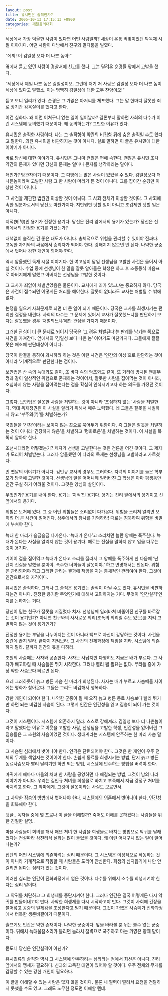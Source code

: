 ```yaml
---
layout: post
title: 유시민은 솔직한가?
date: 2005-10-13 17:15:13 +0900
categories: 깨달음의대화
---
```

세상에서 가장 억울한 사람이 있다면 어떤 사람일까? 세상이 온통 먹빛이었던 박독재 시절 이야기다. 어떤 사람이 다방에서 친구와 말다툼을 벌였다.
  

  
“에끼! 이 김일성 보다 더 나쁜 놈아!”
  

  
옆에서 듣고 있던 사람이 경찰서에 신고를 했다. 그는 달려온 순경들 앞에서 고발을 했다. 
  

  
“세상에서 제일 나쁜 놈은 김일성이오. 그런데 저기 저 사람은 김일성 보다 더 나쁜 놈이 세상에 있다고 말했소. 이는 명백히 김일성에 대한 고무 찬양이오!”
  

  
듣고 보니 일리가 있다. 순경은 그 가엾은 아저씨를 체포했다. 그는 말 한마디 잘못한 죄로 장기간 감옥살이를 했다고 한다. 
  

  
이건 실화다. 왜 이런 어처구니 없는 일이 일어날까? 결론부터 말하면 사회의 다수가 이런 시스템에 동의했기 때문이다. 왜 동의하는가? 그만한 이유가 있다. 
  

  
유시민은 솔직한 사람이다. 나는 그 솔직함이 약간의 비겁함 뒤에 숨은 솔직일 수도 있다고 말한다. 의원 유시민을 비판하자는 것이 아니다. 실로 말하면 이 글은 유시민에 대한 이야기가 아니다. 
  

  
바로 당신에 대한 이야기다. 유시민은 그나마 괜찮은 편에 속한다. 괜찮은 유시민 조차 약간의 문제가 있다면 당신의 문제는 얼마나 큰지를 생각하라는 말이다. 
  

  
왜인가? 방관자이기 때문이다. 그 다방에는 많은 사람이 있었을 수 있다. 김일성보다 더 나쁜놈이라며 고발한 사람 그 한 사람이 머리가 돈 것이 아니다. 그를 잡아간 순경만 이상한 것이 아니다. 
  

  
그 사건을 재판한 법원만 이상한 것이 아니다. 그 사회 전체가 이상한 것이다. 그 사회에 속한 일분자로서의 당신도 마찬가지다. 지만원만 탓할 일이 아니고 조갑제만 탓할 일은 아니다. 
  

  
지적(知的)인 용기가 진정한 용기다. 당신은 진리 앞에서의 용기가 있는가? 당신은 신 앞에서의 진정한 용기를 가졌는가? 
  

  
대책없이 솔직한 건 좋은 태도가 아니다. 총체적으로 위험을 관리할 수 있어야 진짜다. 고독한 자기와의 싸움에서 승리자가 되어야 한다. 강해지지 않으면 안 된다. 나약한 군중에서 벗어나 강한 개인이 되어야 한다. 
  

  
역시 암울했던 독재 시절 이야기다. 한 여고생이 담임 선생님을 고발한 사건은 들어서 아실 것이다. 수업 중에 선생님이 한 말을 잘못 알아들은 학생은 하교 후 조중동식 따움표로 아버지에게 말했고 아버지는 선생님을 고발한 것이다. 
  

  
그 교사가 죄없이 처벌받았음은 물론이다. 교사에게 죄가 있느냐는 중요하지 않다. 당국은 사건이 접수되면 어떻게든 처리를 해야한다. 잘못이 없더라도 교사는 처벌될 수 밖에 없다. 
  

  
논쟁을 일으켜 사회문제로 되면 더 큰 일이 되기 때문이다. 당국은 교사를 희생시키는 편리한 결정을 내린다. 사회의 다수는 그 문제에 있어서 교사가 잘못했느냐를 판단하기 보다는 잘못했을 경우 ‘처벌되느냐’에만 관심을 가지기 때문이다.
  

  
그러한 관심이 더 큰 문제로 되어서 당국은 ‘그 경우 처벌된다’는 판례를 남기는 쪽으로 사건을 가져간다. 앞에서의 ‘김일성 보다 나쁜 놈’ 이야기도 마찬가지다. 그들에게 잘잘못은 애초에 판단대상이 아니다. 
  

  
당국이 판결을 통하여 과시하려 하는 것은 이런 사건은 ‘인간의 이성’으로 판단하는 것이 아니라 ‘기계적으로’ 판단한다는 점이다. 
  

  
보안법은 산 속의 늑대와도 같이, 또 바다 속의 암초와도 같이, 또 거리에 방치된 맨홀뚜껑과 같이 일상적인 위험으로 존재하는 것이어서, 잘못한 사람을 잡아먹는 것이 아니라, 조심하지 않는 사람을 잡아먹는다는 점을 확실히 인식시키고자 하는 의도를 가졌던 것이다.
  

  
그렇다. 보안법은 잘못한 사람을 처벌하는 것이 아니라 ‘조심하지 않는’ 사람을 처벌한다. 역대 독재정권은 이 사실을 알리기 위해서 매우 노력했다. 왜 그들은 잘못을 처벌하지 않고 ‘부주의(?)’를 처벌하는가? 
  

  
국민들을 ‘긴장’이라는 보이지 않는 끈으로 묶어두기 위함이다. 즉 그들은 잘못을 처벌하는 것이 아니라 ‘긴장하지 않음’을 처벌하고 ‘평화로움’을 처벌하는 것이다. 이 사실을 똑똑히 알아야 한다.
  

  
조선시대라면 어떻겠는가? 제자가 선생을 고발한다는 것은 천륜을 어긴 것이다. 그 제자가 도리어 처벌받는다. 그러나 암울했던 이 나라의 독재는 선생님을 고발하라고 가르쳤다.
  

  
먼 옛날의 이야기가 아니다. 김인규 교사의 경우도 그러하다. 자녀의 이야기를 들은 학부모가 당국에 고발한 것이다. 선생님의 일을 어머니께 일러바친 그 학생은 아마 평생동안 인간 구실 하기 어려울 것이다. 그것은 양심의 살인이다.
  

  
무엇인가? 용기를 내야 한다. 용기는 ‘지적’인 용기다. 용기는 진리 앞에서의 용기이고 신 앞에서의 용기다. 
  

  
위험은 도처에 있다. 그 중 어떤 위험들은 소리없이 다가온다. 위험을 소리쳐 알리면 오히려 더 큰 사건이 벌어진다. 상주에서의 참사를 기억하라! 때로는 침묵하여 위험을 비밀에 부쳐야 한다. 
  

  
늑대 한 마리가 슬금슬금 다가온다. ‘늑대가 온다’고 소리치면 놀란 양떼는 폭주한다. 늑대가 온다는 사실을 알리지 않는 것이 용기다. 때로는 진실을 말하지 않고 입을 다무는 것이 용기다. 
  

  
기어이 겁을 집어먹고 늑대가 온다고 소리를 질러서 그 양떼를 폭주하게 한 다음에 ‘난 단지 진실을 말했을 뿐이야. 폭주한 너희들이 잘못이야.’ 하고 변명해서는 안된다. 위험은 관리되어야 하고 그러한 관리는 결과에 책임을 지는 총체적인 관리여야 한다. 그것이 인간으로서의 자격이다. 
  

  
유시민은 솔직하다. 그러나 그 솔직은 용기있는 솔직이 아닐 수도 있다. 유시민을 비판하자는건 아니다. 진정한 용기란 무엇인가에 대해서 고민하자는 거다. 무엇이 ‘인간실격’인지를 논하자는 거다. 
  

  
당신이 믿는 친구가 잘못을 저질렀다 치자. 선생님께 일러바쳐 비뚤어진 친구를 바로잡는 것이 용기인가? 아니면 친구와의 사사로운 의리(조폭의 의리일 수도 있는)를 지켜 고발하지 않는 것이 용기인가? 
  

  
진정한 용기는 부담을 나누어지는 것이 아니라 백프로 자신이 감당하는 것이다. 사건을 중간에 끊지 말라. 끝까지 지켜보라. 그 사건의 전체과정에 책임을 지라. 시스템에 의존하지 말라. 끝까지 인간의 몫을 다하라.
  

  
초원의 사슴떼는 사자와 공존한다. 사자는 사납지만 다행히도 지금은 배가 부르다. 그 사자가 배고파질 때 사슴들은 뛰기 시작한다. 그러나 빨리 뛸 필요는 없다. 무리들 중에 가장 약한 사슴보다 빠르면 된다. 
  

  
으레 그러하듯이 늙고 병든 사슴 한 마리가 희생된다. 사자는 배가 부르고 사슴떼들 사이에는 평화가 찾아온다. 그들은 그리도 비겁해서 행복하다. 
  

  
강한 개인이 되어야 한다. 나약한 군중이 될 때 오직 늙고 병든 동료 사슴보다 빨리 뛰기만 하면 되는 비겁한 사슴이 된다. 그렇게 인간은 인간성을 잃고 짐승이 되어 가는 것이다. 
  

  
그것이 시스템이다. 시스템에 의존하지 말라. 스스로 강해져라. 김일성 보다 더 나쁜놈이라고 말했다는 이유로 이웃을 고발한 사람, 선생님을 고발한 학생, 인간성을 잃어버린 그 짐승들은 그 초원의 사슴이었던 것이다. 생태계라는 시스템에 안주하는 한 마리 사슴 말이다.
  

  
그 사슴된 심리에서 벗어나야 한다. 인격은 단련되어야 한다. 그것은 한 개인이 우주 전체의 무게를 책임지는 것이어야 한다. 손쉽게 동료를 희생시키는 방법, 단지 늙고 병든 동료사슴보다 빨리 달리기만 하면 되는 방법, 시스템에 안주하는 방법을 버려야 한다. 
  

  
마귀에게 해마다 마을의 처녀 한 사람을 공양하면 다 해결되는 방법, 그것이 남의 나라 이야기가 아니다. 우리는 김인규 처녀를 희생물로 바치고 부족해서 지금 강정구 처녀를 바치려고 한다. 그 악마에게. 그것이 잘못이라는 사실도 모르면서.
  

  
그 사악한 짐승의 방법에서 벗어나야 한다. 시스템에의 의존에서 벗어나야 한다. 인간성을 회복해야 한다. 
  

  
덧글.. 독자들 중에 몇 프로나 이 글을 이해할까? 죽어도 이해를 못하겠다는 사람들을 위한 친절한 설명.. 
  

  
마을 사람들이 회의를 해서 매년 처녀 한 사람을 희생물로 바치는 방법으로 악귀를 달래었다는 전설따라 삼천리식 설화는 많이 들었을 것이다. 왜 이런 어처구니 없는 일이 일어나는가?
  

  
집단의 어떤 시스템에 의존하려는 심리 때문이다. 그 시스템은 이성적으로 작동하는 것이 아니라 기계적으로 작동할 때 사람들은 도리어 안심한다. 희생의 심지뽑기에 나만 안걸리면 된다는 심리가 있는 것이다.
  

  
이러한 심리는 인간이 진화과정에서 얻은 것이다. 다수를 위해서 소수를 희생시켜야 한다는 심리 말이다. 
  

  
그 악귀를 처단하고 그 희생제를 중단시켜야 한다. 그러나 인간은 결국 어떻게든 다시 악귀를 만들어내고야 만다. 사악한 희생제를 다시 시작하고야 만다. 그것이 사회에 긴장을 불어넣고 공중의 일체감을 조성한다고 믿기 때문이다. 그것이 가엾은 사슴떼가 진화과정에서 터득한 생존비결이기 때문이다. 
  

  
슬프게도 인간은 약한 존재이다. 나약한 군중이다. 앞을 바라볼 뿐 뒤는 볼수 없는 군중이다. 뒤에서 늑대울음소리가 들리면 놀라서 절벽으로 폭주하고 마는 가엾은 양떼 말이다. 
  

  
묻도니 당신은 인간실격이 아닌가?
  

  
유시민류의 솔직함 역시 그 시스템에 안주하려는 심리라는 점에서 최선은 아니다. 진리 앞에서의 맹세가 필요하다. 신과의 고독한 대면이 있어야 할 것이다. 우주 전체의 무게를 감당할 수 있는 강한 개인이 필요하다. 
  

  
이 글을 이해할 수 있는 사람은 많지 않을 것이다. 물론 내 필력이 딸려서 요점을 전달하지 못했을 수도 있고. 그래도 노무현 정도면 이해할 텐데.